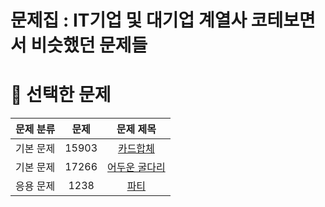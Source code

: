 # 문제집 : IT기업 및 대기업 계열사 코테보면서 비슷했던 문제들


# 📓 선택한 문제
| 문제 분류 |  문제   |                      문제 제목                      |
|:-----:|:-----:|:-----------------------------------------------:|
| 기본 문제 | 15903 |    [카드합체](https://www.acmicpc.net/problem/15903)    |
| 기본 문제 | 17266 |   [어두운 굴다리](https://www.acmicpc.net/problem/17266)    | 
| 응용 문제 | 1238  | [파티](https://www.acmicpc.net/problem/1238) |
